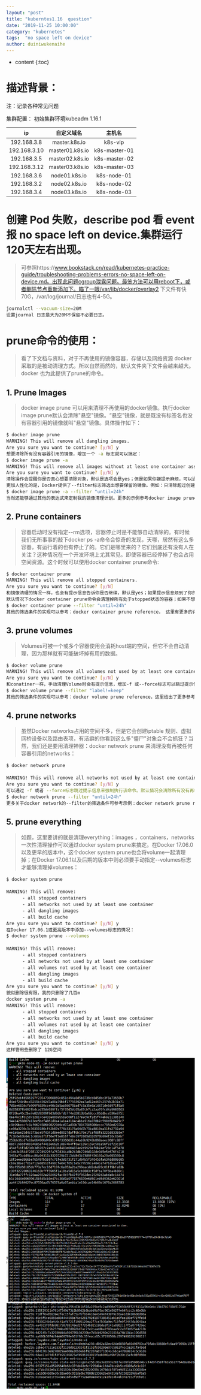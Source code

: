 ```yaml
---
layout: "post"
title: "kuberntes1.16  question"
date: "2019-11-25 10:00:00"
category: "kubernetes"
tags:  "no space left on device"
author: duiniwukenaihe
---
```

* content
{:toc}

 

# 描述背景：
注：记录各种常见问题

集群配置：
初始集群环境kubeadm 1.16.1

|  ip           | 自定义域名         |    主机名 |
|  :----:       |     :----:        |   :----:  |
|192.168.3.8      |  master.k8s.io    |  k8s-vip  |
|192.168.3.10    |  master01.k8s.io  |  k8s-master-01|
|192.168.3.5   |  master02.k8s.io  |  k8s-master-02| 
|192.168.3.12   |  master03.k8s.io  |  k8s-master-03|
|192.168.3.6    |  node01.k8s.io    |  k8s-node-01|
|192.168.3.2    |  node02.k8s.io    |  k8s-node-02|
|192.168.3.4    |  node03.k8s.io    |  k8s-node-03|


# 创建 Pod 失败，describe pod 看 event 报 no space left on device.集群运行120天左右出现。
> 可参照https://www.bookstack.cn/read/kubernetes-practice-guide/troubleshooting-problems-errors-no-space-left-on-device.md。出现此问题cgroup泄露问题。最笨方法可以用reboot下，或者删除节点重新添加下。瞄了一眼/var/lib/docker/overlay2 下文件有快70G，/var/log/journal/日志也有4-5G。

  ```bash
journalctl --vacuum-size=20M
设置journal 日志最大为20M不保留不必要日志。
  ```
# prune命令的使用：
> 看了下文档与资料，对于不再使用的镜像容器，存储以及网络资源 docker采取的是被动清理方式。所以自然而然的，默认文件夹下文件会越来越大。docker 也为此提供了prune的命令。

## 1. Prune Images ## 
> docker image prune 可以用来清理不再使用的docker镜像。执行docker image prune默认会清除"悬空"镜像。“悬空”镜像，就是既没有标签名也没有容器引用的镜像就叫"悬空"镜像。具体操作如下：

  ```bash
$ docker image prune
WARNING! This will remove all dangling images.
Are you sure you want to continue? [y/N] y
想要清除所有没有容器引用的镜像，增加一个 -a 标志就可以搞定：
$ docker image prune -a
WARNING! This will remove all images without at least one container associated to them.
Are you sure you want to continue? [y/N] y
清除操作会提醒你是否真心想要清除对象，默认是选项会是yes；但是如果你嫌提示麻烦，可以通过-f 或者--force标志来进行强制清除。
更加人性化的是，Docker提供了--filter标志筛选出想要保留的镜像。例如：只清除超过创建时间超过24小时的镜像可以这样来操作：
$ docker image prune -a --filter "until=24h"
 当然还能够通过其他的表达式来定制我的镜像清理计划。更多的示例参考docker image prune.
  ```
## 2. Prune containers ## 
>容器启动时没有指定--rm选项，容器停止时是不能够自动清除的。有时候我们无所事事的敲下docker ps -a命令会惊奇的发现，天哪，居然有这么多容器，有运行着的也有停止了的。它们是哪里来的？它们到底还有没有人在关注？这种情况在一个开发环境上尤其常见。即使容器已经停掉了也会占用空间资源。这个时候可以使用docker container prune命令:

  ``` bash
$ docker container prune
WARNING! This will remove all stopped containers.
Are you sure you want to continue? [y/N] 
和镜像清理的情况一样，也会有提示信息告诉你是否继续，默认是yes；如果提示信息烦到了你的话就加上 -f 或者 --force标志强制清除就可以了。
默认情况下docker container prune命令会清理掉所有处于stopped状态的容器；如果不想那么残忍统统都删掉，也可以使用--filter标志来筛选出不希望被清理掉的容器。下面是一个筛选的例子，清除掉所有停掉的容器，但24内创建的除外：
$ docker container prune --filter "until=24h"
其他的筛选条件的实现可以参考：docker container prune reference， 这里有更多的详细的例子。
  ```

## 3. prune volumes ## 
 
> Volumes可被一个或多个容器使用会消耗host端的空间，但它不会自动清理，因为那样就有可能破坏掉有用的数据。


  ```bash
$ docker volume prune
WARNING! This will remove all volumes not used by at least one container.
Are you sure you want to continue? [y/N] y
和conatiner一样，手动清理Volume时会有提示信息，增加-f 或--force标志可以跳过提示信息直接清理。使用过滤参数--filter来筛选出不希望清理的无用Volume，否则默认会将所有没有使用的volumes都清理掉。下面的例子演示了除lable=keep外的volume外都清理掉(没有引用的volume)：
$ docker volume prune --filter "label!=keep"
其他的筛选条件的实现可以参考：docker volume prune reference，这里给出了更多参考示例。
  ```

## 4. prune networks ## 

> 虽然Docker networks占用的空间不多，但是它会创建iptable 规则、虚拟网桥设备以及路由表项，有洁癖的你看到这么多"僵尸"对象会不会抓狂？当然，我们还是要用清理神器：docker network prune 来清理没有再被任何容器引用的networks：

  ```bash
$ docker network prune
 
WARNING! This will remove all networks not used by at least one container.
Are you sure you want to continue? [y/N] y
 可以通过 -f 或者 --force标志跳过提示信息来强制执行该命令。默认情况会清除所有没有再被引用的networks，如果想要过滤一些特定的networks，可以使用--filter来实现。下面这个例子就是通过--filter来清理没有被引用的、创建超过24小时的networks：
$ docker network prune --filter "until=24h"
更多关于docker network的--filter的筛选条件可参考示例：docker network prune reference 。
  ```

## 5. prune everything ## 
> 如题，这里要讲的就是清理everything：images ，containers，networks一次性清理操作可以通过docker system prune来搞定。在Docker 17.06.0 以及更早的版本中，这个docker system prune也会将volume一起清理掉；在Docker 17.06.1以及后期的版本中则必须要手动指定--volumes标志才能够清理掉volumes：

  ```bash
$ docker system prune
 
WARNING! This will remove:
        - all stopped containers
        - all networks not used by at least one container
        - all dangling images
        - all build cache
Are you sure you want to continue? [y/N] y
在Docker 17.06.1或更高版本中添加--volumes标志的情况：
$ docker system prune --volumes
 
WARNING! This will remove:
        - all stopped containers
        - all networks not used by at least one container
        - all volumes not used by at least one container
        - all dangling images
        - all build cache
Are you sure you want to continue? [y/N] y
貌似删除很有限，我的只删除了几百m
docker system prune -a 
WARNING! This will remove:
        - all stopped containers
        - all networks not used by at least one container
        - all volumes not used by at least one container
        - all dangling images
        - all build cache
Are you sure you want to continue? [y/N] y
这样管用些删除了 12G空间
  ```
![prune.png](/assets/images/qustion/prune.png)
![prune1.png](/assets/images/qustion/prune1.png)
![prune2.png](/assets/images/qustion/prune2.png)


